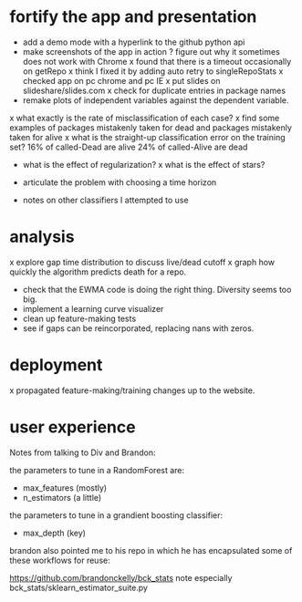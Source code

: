 
# fortify the app and presentation

- add a demo mode with a hyperlink to the github python api
- make screenshots of the app in action
? figure out why it sometimes does not work with Chrome
	x found that there is a timeout occasionally on getRepo
	x think I fixed it by adding auto retry to singleRepoStats
x checked app on pc chrome and pc IE
x put slides on slideshare/slides.com
x check for duplicate entries in package names
- remake plots of independent variables against the dependent variable.

x what exactly is the rate of misclassification of each case?
x find some examples of packages mistakenly taken for dead
	and packages mistakenly taken for alive
x what is the straight-up classification error on the training set?
	16% of called-Dead are alive
	24% of called-Alive are dead

- what is the effect of regularization?
x what is the effect of stars?

- articulate the problem with choosing a time horizon
- notes on other classifiers I attempted to use





# analysis

x explore gap time distribution to discuss live/dead cutoff
x graph how quickly the algorithm predicts death for a repo.
- check that the EWMA code is doing the right thing. Diversity seems too big.
- implement a learning curve visualizer
- clean up feature-making tests
- see if gaps can be reincorporated, replacing nans with zeros.



# deployment

x propagated feature-making/training changes up to the website.

# user experience

Notes from talking to Div and Brandon:

the parameters to tune in a RandomForest are:
- max_features (mostly)
- n_estimators (a little)

the parameters to tune in a grandient boosting classifier:
- max_depth (key)

brandon also pointed me to his repo in which he has
encapsulated some of these workflows for reuse:

https://github.com/brandonckelly/bck_stats
note especially
bck_stats/sklearn_estimator_suite.py

